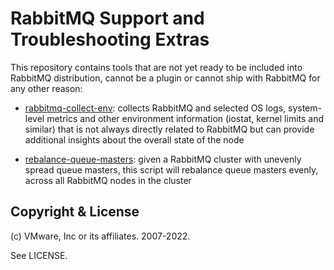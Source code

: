 # RabbitMQ Support and Troubleshooting Extras

This repository contains tools that are not yet ready to
be included into RabbitMQ distribution, cannot be a plugin
or cannot ship with RabbitMQ for any other reason:

* [rabbitmq-collect-env](./scripts/rabbitmq-collect-env): collects RabbitMQ
 and selected OS logs, system-level metrics and other environment information
 (iostat, kernel limits and similar) that is not always directly related to
 RabbitMQ but can provide additional insights about the overall state of the
 node

* [rebalance-queue-masters](./scripts/rebalance-queue-masters): given a
 RabbitMQ cluster with unevenly spread queue masters, this script will
 rebalance queue masters evenly, across all RabbitMQ nodes in the cluster

## Copyright & License

(c) VMware, Inc or its affiliates. 2007-2022.

See LICENSE.
